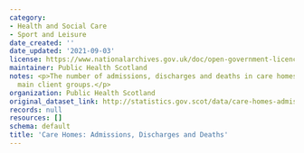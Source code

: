 ```yaml
---
category:
- Health and Social Care
- Sport and Leisure
date_created: ''
date_updated: '2021-09-03'
license: https://www.nationalarchives.gov.uk/doc/open-government-licence/version/3/
maintainer: Public Health Scotland
notes: <p>The number of admissions, discharges and deaths in care homes, for different
  main client groups.</p>
organization: Public Health Scotland
original_dataset_link: http://statistics.gov.scot/data/care-homes-admissions-discharges-and-deaths
records: null
resources: []
schema: default
title: 'Care Homes: Admissions, Discharges and Deaths'
---
```


